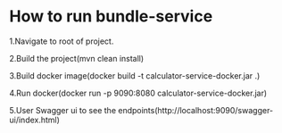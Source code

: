 # How to run bundle-service
1.Navigate to root of project.

2.Build the project(mvn clean install)

3.Build docker image(docker build -t calculator-service-docker.jar .)

4.Run docker(docker run -p 9090:8080 calculator-service-docker.jar)

5.User Swagger ui to see the endpoints(http://localhost:9090/swagger-ui/index.html)


